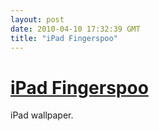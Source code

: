 ```yaml
---
layout: post
date: 2010-04-10 17:32:39 GMT
title: "iPad Fingerspoo"
---
```

# [iPad Fingerspoo](http://lonelysandwich.com/post/504271269/fingerspoo)

iPad wallpaper.